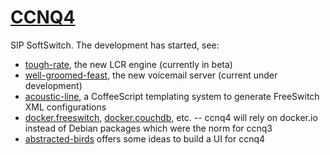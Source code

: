 [CCNQ4](http://ccnq.shimaore.net)
=================================

SIP SoftSwitch. The development has started, see:
* [tough-rate](https://github.com/shimaore/tough-rate/), the new LCR engine (currently in beta)
* [well-groomed-feast](https://github.com/shimaore/well-groomed-feast), the new voicemail server (current under development)
* [acoustic-line](https://github.com/shimaore/acoustic-line), a CoffeeScript templating system to generate FreeSwitch XML configurations
* [docker.freeswitch](https://github.com/shimaore/docker.freeswitch), [docker.couchdb](https://github.com/shimaore/docker.couchdb), etc. -- ccnq4 will rely on docker.io instead of Debian packages which were the norm for ccnq3
* [abstracted-birds](https://github.com/shimaore/abstracted-birds) offers some ideas to build a UI for ccnq4
